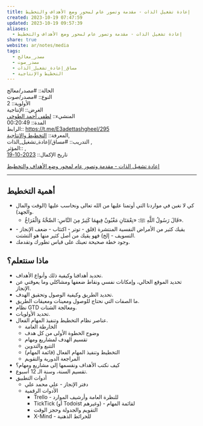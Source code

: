 ```yaml
---  
title: إعادة تشغيل الذات - مقدمة وتصور عام لمحور وضع الأهداف والتخطيط  
created: 2023-10-19 07:47:59  
updated: 2023-10-19 09:57:39  
aliases:  
  - إعادة تشغيل الذات - مقدمة وتصور عام لمحور وضع الأهداف والتخطيط  
share: true  
website: ar/notes/media  
tags:  
  - مصدر_معالج  
  - مصدر_صوت  
  - مساق_إعادة_تشغيل_الذات  
  - التخطيط واﻹنتاجية  
---  
```

  
  
  
الحالة:: #مصدر/معالج    
النوع:: #مصدر/صوت    
اﻷولوية:: 2    
الغرض:: الإنتاجية    
المنشيء:: [لطفي أحمد الطوخي](%D9%84%D8%B7%D9%81%D9%8A%20%D8%A3%D8%AD%D9%85%D8%AF%20%D8%A7%D9%84%D8%B7%D9%88%D8%AE%D9%8A.md)    
المدة:: 00:20:49    
الرابط:: <https://t.me/E3adettashgheel/295>    
المعرفة:: [التخطيط واﻹنتاجية](../../../../%D8%A7%D9%84%D8%AA%D8%AE%D8%B7%D9%8A%D8%B7%20%D9%88%D8%A7%EF%BB%B9%D9%86%D8%AA%D8%A7%D8%AC%D9%8A%D8%A9.md),    
التدريب:: #مساق/إعادة_تشغيل_الذات ,    
المؤثر:: ,    
تاريخ اﻹكمال:: [2023-10-19](2023-10-19.md)  
  
[إعادة تشغيل الذات - مقدمة وتصور عام لمحور وضع الأهداف والتخطيط](https://t.me/E3adettashgheel/296)  
  
---  
  
## أهمية التخطيط  
  
- كي لا نغبن في مواردنا التي أوتمنا عليها من الله تعالى ونحاسب عليها (الوقت والمال والجهد).  
  - قَالَ رَسُولُ اللَّهِ ﷺ: «نِعْمَتَانِ مَغْبُونٌ فِيهِمَا كَثِيرٌ مِنَ النَّاسِ: الصِّحَّةُ وَالْفَرَاغُ».  
- يقيك كثير من الأمراض النفسية المنتشرة (قلق - توتر - اكتئاب - ضعف اﻹنجاز - التسويف - إلخ) فهو يقيك من أصل كثير منها هو التشتت.  
- وجود خطة صحيحة تعينك على قياس تطورك وتقدمك.  
  
## ماذا سنتعلم؟  
  
- تحديد أهدافنا وكيفية ذلك وأنواع الأهداف.  
- تحديد الموقع الحالي، وإمكانات نفسي ونقاط ضعفها ومشاكلي وما يعوقني عن الإنجاز.  
- تحديد الطريق وكيفية الوصول وتحقيق الهدف.  
- ما الصفات التي نحتاج للوصول ومعينات ومعيقات الطريق.  
- نظام GTD ومعالجة الشتات.  
- تحديد الأولويات.  
- عناصر نظام التخطيط وتنفيذ المهام الفعال.  
  - الخارطة العامة  
  - وضوح الخطوة الأولى من كل هدف  
  - تقسيم الهدف لمشاريع ومهام  
  - التتبع والتدوين  
  - التخطيط وتنفيذ المهام الفعال (قائمة المهام)  
  - المراجعة الدورية والتقويم  
- كيف نكتب الأهداف ونقسمها إلى مشاريع ومهام؟  
- تقسيم السنة، وسنة الـ 12 أسبوع.  
- أدوات التطبيق  
  - دفتر الإنجاز - علي محمد علي  
  - الأدوات الرقمية  
    - Trello - للنظرة العامة وأرشيف الموارد  
    - TickTick (أو Todoist وغيرهم) - لقائمة المهام  
    - التقويم والجدولة وحجز الوقت  
    - X-Mind - للخرائط الذهنية  
